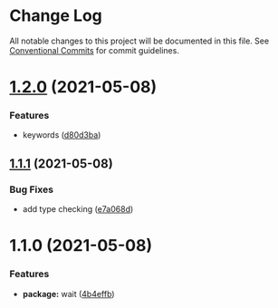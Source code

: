 # Change Log

All notable changes to this project will be documented in this file.
See [Conventional Commits](https://conventionalcommits.org) for commit guidelines.

# [1.2.0](https://github.com/oadpoaw/packages/compare/@oadpoaw/wait@1.1.1...@oadpoaw/wait@1.2.0) (2021-05-08)


### Features

* keywords ([d80d3ba](https://github.com/oadpoaw/packages/commit/d80d3ba13b0c761095ee5c5e685e8a00126f8f79))





## [1.1.1](https://github.com/oadpoaw/packages/compare/@oadpoaw/wait@1.1.0...@oadpoaw/wait@1.1.1) (2021-05-08)


### Bug Fixes

* add type checking ([e7a068d](https://github.com/oadpoaw/packages/commit/e7a068d7e2d2bf19f1a2314dce336df882e25c4b))





# 1.1.0 (2021-05-08)


### Features

* **package:** wait ([4b4effb](https://github.com/oadpoaw/packages/commit/4b4effb6a751b66b6b4906686b42da7481dde9e0))
